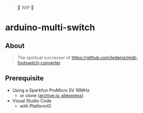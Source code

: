 > 🚧 WIP 🚧
# arduino-multi-switch
## About
> The spiritual successor of https://github.com/ledeniz/midi-footswitch-converter

## Prerequisite
- Using a Sparkfun ProMicro 5V 16MHz
  - or clone ([archive.is: aliexpress](https://archive.is/I7Rhd))
- Visual Studio Code
  - with PlatformIO

